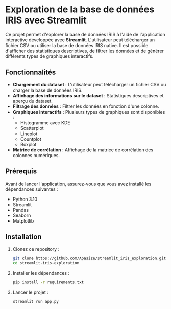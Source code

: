 # Exploration de la base de données IRIS avec Streamlit

Ce projet permet d'explorer la base de données IRIS à l'aide de l'application interactive développée avec **Streamlit**. L'utilisateur peut télécharger un fichier CSV ou utiliser la base de données IRIS native. Il est possible d'afficher des statistiques descriptives, de filtrer les données et de générer différents types de graphiques interactifs.

## Fonctionnalités

- **Chargement du dataset** : L'utilisateur peut télécharger un fichier CSV ou charger la base de données IRIS.
- **Affichage des informations sur le dataset** : Statistiques descriptives et aperçu du dataset.
- **Filtrage des données** : Filtrer les données en fonction d'une colonne.
- **Graphiques interactifs** : Plusieurs types de graphiques sont disponibles :
  - Histogramme avec KDE
  - Scatterplot
  - Lineplot
  - Countplot
  - Boxplot
- **Matrice de corrélation** : Affichage de la matrice de corrélation des colonnes numériques.

## Prérequis

Avant de lancer l'application, assurez-vous que vous avez installé les dépendances suivantes :

- Python 3.10
- Streamlit
- Pandas
- Seaborn
- Matplotlib

## Installation

1. Clonez ce repository :
   ```bash
   git clone https://github.com/Apasize/streamlit_iris_exploration.git
   cd streamlit-iris-exploration
   
2. Installer les dépendances :
   ```bash
   pip install -r requirements.txt

3. Lancer le projet :
   ```bash
   streamlit run app.py